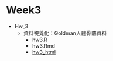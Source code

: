 # Week3
* Hw_3
    * 資料視覺化：Goldman人體骨骼資料
        * hw3.R
        * hw3.Rmd
        * [hw3_html](https://file:///Users/huangyaqi/Desktop/data%20science/107-1-CSX/week3/hw3.html)